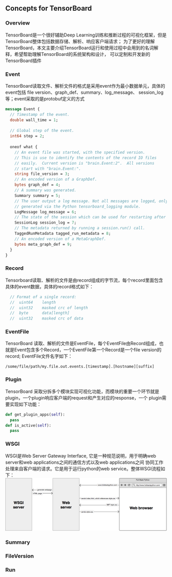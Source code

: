 ## Concepts for TensorBoard
### Overview 
TensorBoard是一个很好辅助Deep Learning训练和推断过程的可视化框架，但是TensorBoard整体包括数据存储、解析、响应客户端请求；
为了更好的理解TensorBoard，本文主要介绍TensorBoard运行和使用过程中会用到的名词解释，希望帮助理解TensorBoard的系统架构和设计，
可以定制和开发新的TensorBoard插件
### Event
TensorBoard读取文件、解析文件的格式是采用event作为最小数据单元，具体的event包括 file version、graph_def、summary、log_message、
session_log等；event采取的是protobuf定义的方式
```protobuf
message Event {
  // Timestamp of the event.
  double wall_time = 1;

  // Global step of the event.
  int64 step = 2;

  oneof what {
    // An event file was started, with the specified version.
    // This is use to identify the contents of the record IO files
    // easily.  Current version is "brain.Event:2".  All versions
    // start with "brain.Event:".
    string file_version = 3;
    // An encoded version of a GraphDef.
    bytes graph_def = 4;
    // A summary was generated.
    Summary summary = 5;
    // The user output a log message. Not all messages are logged, only ones
    // generated via the Python tensorboard_logging module.
    LogMessage log_message = 6;
    // The state of the session which can be used for restarting after crashes.
    SessionLog session_log = 7;
    // The metadata returned by running a session.run() call.
    TaggedRunMetadata tagged_run_metadata = 8;
    // An encoded version of a MetaGraphDef.
    bytes meta_graph_def = 9;
  }
}
```
### Record
Tensorboard读取、解析的文件是由record组成的字节流，每个record里面包含具体的event数据，具体的record格式如下：
```cpp
  // Format of a single record:
  //  uint64    length
  //  uint32    masked crc of length
  //  byte      data[length]
  //  uint32    masked crc of data
```
### EventFile 
TensorBoard 读取、解析的文件是EventFile，每个EventFile由Record组成，也就是Event包含多个Record，一个EventFile第一个Record是一个file
version的record; EventFile文件名字如下：
``` EventFile name
/some/file/path/my.file.out.events.[timestamp].[hostname][suffix]
``` 
### Plugin
TensorBoard 采取分拆多个模块实现可视化功能，而模块的重要一个环节就是plugin，一个plugin响应客户端的request和产生对应的response，一个
plugin需要实现如下功能：
``` python
def get_plugin_apps(self): 
  pass
def is_active(self):
  pass
```
### WSGI
WSGI是Web Server Gateway Interface, 它是一种规范说明，用于明确web server和web applications之间的通信方式以及web applications之间
协同工作处理来自客户端的请求。它是用于运行python的web service。整体WSGI流程如下：
![WSGI](concepts/web-browser-server-wsgi.png)
### Summary
### FileVersion
### Run

